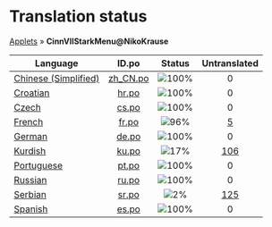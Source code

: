 # Translation status
[Applets](../../README.md) &#187; **CinnVIIStarkMenu@NikoKrause**

Language | ID.po | Status | Untranslated
---------|:--:|:------:|:-----------:
[Chinese (Simplified)](../../language-status/zh_CN.md) | [zh_CN.po](po/zh_CN.po) | ![100%](http://progressed.io/bar/100) | 0
[Croatian](../../language-status/hr.md) | [hr.po](po/hr.po) | ![100%](http://progressed.io/bar/100) | 0
[Czech](../../language-status/cs.md) | [cs.po](po/cs.po) | ![100%](http://progressed.io/bar/100) | 0
[French](../../language-status/fr.md) | [fr.po](po/fr.po) | ![96%](http://progressed.io/bar/96) | [5](untranslated-po/fr.po)
[German](../../language-status/de.md) | [de.po](po/de.po) | ![100%](http://progressed.io/bar/100) | 0
[Kurdish](../../language-status/ku.md) | [ku.po](po/ku.po) | ![17%](http://progressed.io/bar/17) | [106](untranslated-po/ku.po)
[Portuguese](../../language-status/pt.md) | [pt.po](po/pt.po) | ![100%](http://progressed.io/bar/100) | 0
[Russian](../../language-status/ru.md) | [ru.po](po/ru.po) | ![100%](http://progressed.io/bar/100) | 0
[Serbian](../../language-status/sr.md) | [sr.po](po/sr.po) | ![2%](http://progressed.io/bar/2) | [125](untranslated-po/sr.po)
[Spanish](../../language-status/es.md) | [es.po](po/es.po) | ![100%](http://progressed.io/bar/100) | 0
